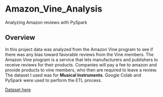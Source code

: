 # Amazon_Vine_Analysis
Analyzing Amazon reviews with PySpark

## Overview
In this project data was analyzed from the Amazon Vine program to see if there was any bias toward favorable reviews from the Vine members. The Amazon Vine program is a service that lets manufacturers and publishers to receive reviews for their products. Companies will pay a fee to amazon and provide products to vine members, who then are required to leave a review. The dataset I used was for **Musical Instruments**. Google Colab and PySpark were used to perform the ETL process.<br>

[Dataset here](https://s3.amazonaws.com/amazon-reviews-pds/tsv/amazon_reviews_us_Musical_Instruments_v1_00.tsv.gz)

